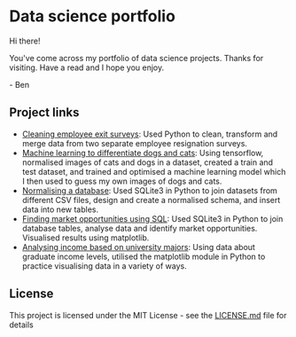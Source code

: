 # Data science portfolio

Hi there!

You've come across my portfolio of data science projects. Thanks for visiting. Have a read and I hope you enjoy.

\- Ben

## Project links
* [Cleaning employee exit surveys](https://github.com/benjohnston94/data_science_portfolio/blob/master/Cleaning%20employee%20exit%20surveys/Cleaning%20employee%20exit%20surveys.ipynb): Used Python to clean, transform and merge data from two separate employee resignation surveys.
* [Machine learning to differentiate dogs and cats](https://github.com/benjohnston94/data_science_portfolio/blob/master/Machine%20learning%20to%20differentiate%20dogs%20and%20cats/Machine%20learning%20to%20differentiate%20between%20cats%20and%20dogs.ipynb): Using tensorflow, normalised images of cats and dogs in a dataset, created a train and test dataset, and trained and optimised a machine learning model which I then used to guess my own images of dogs and cats.
* [Normalising a database](https://github.com/benjohnston94/data-science-portfolio/blob/master/Normalising%20a%20database/Project:%20SQL%20database%20design.ipynb): Used SQLite3 in Python to join datasets from different CSV files, design and create a normalised schema, and insert data into new tables.
* [Finding market opportunities using SQL](https://github.com/benjohnston94/data-science-portfolio/blob/master/Analysing%20market%20opportunities%20(SQL)/Project:%20Analysing%20market%20opportunities%20with%20SQL.ipynb): Used SQLite3 in Python to join database tables, analyse data and identify market opportunities. Visualised results using matplotlib.
* [Analysing income based on university majors](https://github.com/benjohnston94/data_science_portfolio/blob/master/Analysing%20income%20based%20on%20university%20major/Analysing%20income%20based%20on%20university%20major.ipynb): Using data about graduate income levels, utilised the matplotlib module in Python to practice visualising data in a variety of ways.

## License

This project is licensed under the MIT License - see the [LICENSE.md](LICENSE.md) file for details

